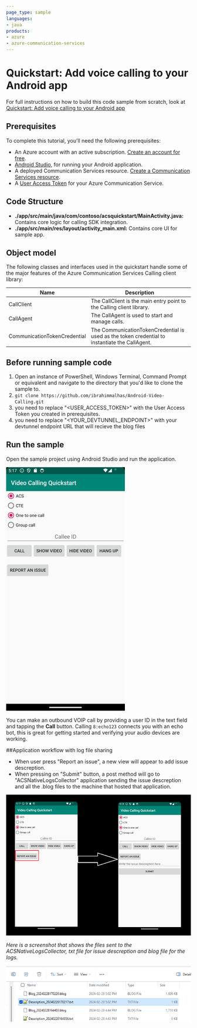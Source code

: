 ```yaml
---
page_type: sample
languages:
- java
products:
- azure
- azure-communication-services
---
```


# Quickstart: Add voice calling to your Android app

For full instructions on how to build this code sample from scratch, look at [Quickstart: Add voice calling to your Android app](https://docs.microsoft.com/azure/communication-services/quickstarts/voice-video-calling/getting-started-with-calling?pivots=platform-android)

## Prerequisites

To complete this tutorial, you’ll need the following prerequisites:

- An Azure account with an active subscription. [Create an account for free](https://azure.microsoft.com/free/?WT.mc_id=A261C142F). 
- [Android Studio](https://developer.android.com/studio), for running your Android application.
- A deployed Communication Services resource. [Create a Communication Services resource](https://docs.microsoft.com/azure/communication-services/quickstarts/create-communication-resource).
- A [User Access Token](https://docs.microsoft.com/azure/communication-services/quickstarts/access-tokens) for your Azure Communication Service.

## Code Structure

- **./app/src/main/java/com/contoso/acsquickstart/MainActivity.java:** Contains core logic for calling SDK integration.
- **./app/src/main/res/layout/activity_main.xml:** Contains core UI for sample app.

## Object model

The following classes and interfaces used in the quickstart handle some of the major features of the Azure Communication Services Calling client library:

| Name                                  | Description                                                  |
| ------------------------------------- | ------------------------------------------------------------ |
| CallClient| The CallClient is the main entry point to the Calling client library.|
| CallAgent | The CallAgent is used to start and manage calls. |
| CommunicationTokenCredential  | The CommunicationTokenCredential  is used as the token credential to instantiate the CallAgent.|

## Before running sample code

1. Open an instance of PowerShell, Windows Terminal, Command Prompt or equivalent and navigate to the directory that you'd like to clone the sample to.
2. `git clone https://github.com/ibrahimmalhas/Android-Video-Calling.git` 
3. you need to replace "<USER_ACCESS_TOKEN>" with the User Access Token you created in prerequisites.
4. you need to replace  "<YOUR_DEVTUNNEL_ENDPOINT>" with your devtunnel endpoint URL that will recieve the blog files

## Run the sample

Open the sample project using Android Studio and run the application.

![Final look and feel of the quick start app](Media/quickstart-android-call-p2p.png)

You can make an outbound VOIP call by providing a user ID in the text field and tapping the **Call** button. Calling `8:echo123` connects you with an echo bot, this is great for getting started and verifying your audio devices are working.

##Application workflow with log file sharing
- When user press "Report an issue", a new view will appear to add issue descreption.
- When pressing on "Submit" button, a post method will go to "ACSNativeLogsCollector" application sending the issue descreption and all the .blog files to the machine that hosted that application.

![title](Media/AndroidWorkflow.png)

*Here is a screenshot that shows the files sent to the ACSNativeLogsCollector, txt file for issue descreption and blog file for the logs.*

![title](Media/ACSNativeLogsCollector.png)
